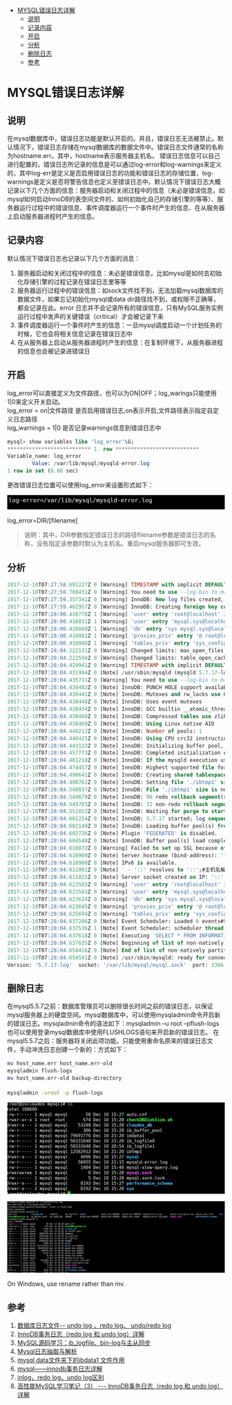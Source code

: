 <!-- TOC -->

- [MYSQL错误日志详解](#mysql%e9%94%99%e8%af%af%e6%97%a5%e5%bf%97%e8%af%a6%e8%a7%a3)
  - [说明](#%e8%af%b4%e6%98%8e)
  - [记录内容](#%e8%ae%b0%e5%bd%95%e5%86%85%e5%ae%b9)
  - [开启](#%e5%bc%80%e5%90%af)
  - [分析](#%e5%88%86%e6%9e%90)
  - [删除日志](#%e5%88%a0%e9%99%a4%e6%97%a5%e5%bf%97)
  - [参考](#%e5%8f%82%e8%80%83)

<!-- /TOC -->
# MYSQL错误日志详解

## 说明

在mysql数据库中，错误日志功能是默认开启的。并且，错误日志无法被禁止。默认情况下，错误日志存储在mysql数据库的数据文件中。错误日志文件通常的名称为hostname.err。其中，hostname表示服务器主机名。
错误日志信息可以自己进行配置的，错误日志所记录的信息是可以通过log-error和log-warnings来定义的，其中log-err是定义是否启用错误日志的功能和错误日志的存储位置，log-warnings是定义是否将警告信息也定义至错误日志中。默认情况下错误日志大概记录以下几个方面的信息：服务器启动和关闭过程中的信息（未必是错误信息，如mysql如何启动InnoDB的表空间文件的、如何初始化自己的存储引擎的等等）、服务器运行过程中的错误信息、事件调度器运行一个事件时产生的信息、在从服务器上启动服务器进程时产生的信息。

## 记录内容

默认情况下错误日志也记录以下几个方面的消息：  

1. 服务器启动和关闭过程中的信息：未必是错误信息，比如mysql是如何去初始化存储引擎的过程记录在错误日志里等等
2. 服务器运行过程中的错误信息：如sock文件找不到，无法加载mysql数据库的数据文件，如果忘记初始化mysql或data dir路径找不到，或权限不正确等，都会记录在此。error 日志并不会记录所有的错误信息，只有MySQL服务实例运行过程中发声的关键错误（critical）才会被记录下来
3. 事件调度器运行一个事件时产生的信息：一旦mysql调度启动一个计划任务的时候，它也会将相关信息记录在错误日志中
4. 在从服务器上启动从服务器进程时产生的信息：在复制环境下，从服务器进程的信息也会被记录进错误日

## 开启

log_error可以直接定义为文件路径，也可以为ON|OFF；log_warings只能使用1|0来定义开关启动。  
log_error = on|文件路径 是否启用错误日志,on表示开启,文件路径表示指定自定义日志路径  
log_warnings = 1|0 是否记录warnings信息到错误日志中  

```sql
mysql> show variables like 'log_error'\G;
*************************** 1. row ***************************
Variable_name: log_error
        Value: /var/lib/mysql/mysqld-error.log
1 row in set (0.00 sec)
```

更改错误日志位置可以使用log_error来设置形式如下：
<div align=center>

![1589443071013.png](..\images\1589443071013.png)

</div>

log_error=DIR/[filename]
> 说明：其中，DIR参数指定错误日志的路径filename参数是错误日志的名称，没有指定该参数时默认为主机名。重启mysql服务器即可生效。

## 分析

```sql
2017-12-10T07:27:58.691227Z 0 [Warning] TIMESTAMP with implicit DEFAULT value is deprecated. Please use --explicit_defaults_for_timestamp server option (see documentation for more details).
2017-12-10T07:27:58.700431Z 0 [Warning] You need to use --log-bin to make --log-slave-updates work.
2017-12-10T07:27:59.357341Z 0 [Warning] InnoDB: New log files created, LSN=45790
2017-12-10T07:27:59.462957Z 0 [Warning] InnoDB: Creating foreign key constraint system tables.
2017-12-10T07:28:00.410778Z 1 [Warning] 'user' entry 'root@localhost' ignored in --skip-name-resolve mode.
2017-12-10T07:28:00.410831Z 1 [Warning] 'user' entry 'mysql.sys@localhost' ignored in --skip-name-resolve mode.
2017-12-10T07:28:00.410860Z 1 [Warning] 'db' entry 'sys mysql.sys@localhost' ignored in --skip-name-resolve mode.
2017-12-10T07:28:00.410881Z 1 [Warning] 'proxies_priv' entry '@ root@localhost' ignored in --skip-name-resolve mode.
2017-12-10T07:28:00.410940Z 1 [Warning] 'tables_priv' entry 'sys_config mysql.sys@localhost' ignored in --skip-name-resolve mode.
2017-12-10T07:28:04.222131Z 0 [Warning] Changed limits: max_open_files: 5000 (requested 10000)
2017-12-10T07:28:04.222594Z 0 [Warning] Changed limits: table_open_cache: 1495 (requested 2000)
2017-12-10T07:28:04.429941Z 0 [Warning] TIMESTAMP with implicit DEFAULT value is deprecated. Please use --explicit_defaults_for_timestamp server option (see documentation for more details).
2017-12-10T07:28:04.431994Z 0 [Note] /usr/sbin/mysqld (mysqld 5.7.17-log) starting as process 2255 ...
2017-12-10T07:28:04.435711Z 0 [Warning] You need to use --log-bin to make --log-slave-updates work.
2017-12-10T07:28:04.438402Z 0 [Note] InnoDB: PUNCH HOLE support available
2017-12-10T07:28:04.438441Z 0 [Note] InnoDB: Mutexes and rw_locks use GCC atomic builtins#Mutexes（互斥量）和rw_locks（行级锁）是GCC编译的是InnoDB内置的。
2017-12-10T07:28:04.438448Z 0 [Note] InnoDB: Uses event mutexes
2017-12-10T07:28:04.438454Z 0 [Note] InnoDB: GCC builtin __atomic_thread_fence() is used for memory barrier
2017-12-10T07:28:04.438460Z 0 [Note] InnoDB: Compressed tables use zlib 1.2.3#默认压缩工具是zlib
2017-12-10T07:28:04.438469Z 0 [Note] InnoDB: Using Linux native AIO
2017-12-10T07:28:04.440212Z 0 [Note] InnoDB: Number of pools: 1
2017-12-10T07:28:04.440425Z 0 [Note] InnoDB: Using CPU crc32 instructions
2017-12-10T07:28:04.443133Z 0 [Note] InnoDB: Initializing buffer pool, total size = 128M, instances = 1, chunk size = 128M#InnoDB引擎的缓冲池（buffer pool）的值大小
2017-12-10T07:28:04.457773Z 0 [Note] InnoDB: Completed initialization of buffer pool
2017-12-10T07:28:04.461218Z 0 [Note] InnoDB: If the mysqld execution user is authorized, page cleaner thread priority can be changed. See the man page of setpriority().
2017-12-10T07:28:04.474457Z 0 [Note] InnoDB: Highest supported file format is Barracuda.
2017-12-10T07:28:04.490641Z 0 [Note] InnoDB: Creating shared tablespace for temporary tables
2017-12-10T07:28:04.490762Z 0 [Note] InnoDB: Setting file './ibtmp1' size to 12 MB. Physically writing the file full; Please wait ...
2017-12-10T07:28:04.548037Z 0 [Note] InnoDB: File './ibtmp1' size is now 12 MB.
2017-12-10T07:28:04.549679Z 0 [Note] InnoDB: 96 redo rollback segment(s) found. 96 redo rollback segment(s) are active.
2017-12-10T07:28:04.549703Z 0 [Note] InnoDB: 32 non-redo rollback segment(s) are active.
2017-12-10T07:28:04.551022Z 0 [Note] InnoDB: Waiting for purge to start
2017-12-10T07:28:04.601254Z 0 [Note] InnoDB: 5.7.17 started; log sequence number 2534561
2017-12-10T07:28:04.602149Z 0 [Note] InnoDB: Loading buffer pool(s) from /var/lib/mysql/ib_buffer_pool
2017-12-10T07:28:04.602726Z 0 [Note] Plugin 'FEDERATED' is disabled.
2017-12-10T07:28:04.604540Z 0 [Note] InnoDB: Buffer pool(s) load completed at 171210 15:28:04
2017-12-10T07:28:04.610872Z 0 [Warning] Failed to set up SSL because of the following SSL library error: SSL context is not usable without certificate and private key
2017-12-10T07:28:04.610909Z 0 [Note] Server hostname (bind-address): '*'; port: 3306
2017-12-10T07:28:04.610980Z 0 [Note] IPv6 is available.
2017-12-10T07:28:04.611001Z 0 [Note]   - '::' resolves to '::';#主机名解析
2017-12-10T07:28:04.611025Z 0 [Note] Server socket created on IP: '::'.
2017-12-10T07:28:04.623503Z 0 [Warning] 'user' entry 'root@localhost' ignored in --skip-name-resolve mode.
2017-12-10T07:28:04.623583Z 0 [Warning] 'user' entry 'mysql.sys@localhost' ignored in --skip-name-resolve mode.
2017-12-10T07:28:04.623624Z 0 [Warning] 'db' entry 'sys mysql.sys@localhost' ignored in --skip-name-resolve mode.
2017-12-10T07:28:04.623645Z 0 [Warning] 'proxies_priv' entry '@ root@localhost' ignored in --skip-name-resolve mode.
2017-12-10T07:28:04.625694Z 0 [Warning] 'tables_priv' entry 'sys_config mysql.sys@localhost' ignored in --skip-name-resolve mode.
2017-12-10T07:28:04.637286Z 0 [Note] Event Scheduler: Loaded 0 events#事件调度器没有任何事件，因为没有装载。
2017-12-10T07:28:04.637536Z 1 [Note] Event Scheduler: scheduler thread started with id 1
2017-12-10T07:28:04.637618Z 0 [Note] Executing 'SELECT * FROM INFORMATION_SCHEMA.TABLES;' to get a list of tables using the deprecated partition engine. You may use the startup option '--disable-partition-engine-check' to skip this check.
2017-12-10T07:28:04.637635Z 0 [Note] Beginning of list of non-natively partitioned tables
2017-12-10T07:28:04.654416Z 0 [Note] End of list of non-natively partitioned tables
2017-12-10T07:28:04.654591Z 0 [Note] /usr/sbin/mysqld: ready for connections.#mysql启动完成等待客户端的请求。
Version: '5.7.17-log'  socket: '/var/lib/mysql/mysql.sock'  port: 3306  MySQL Community Server (GPL)#创建一个本地sock用于本地连接。
```

## 删除日志

在mysql5.5.7之前：数据库管理员可以删除很长时间之前的错误日志，以保证mysql服务器上的硬盘空间。mysql数据库中，可以使用mysqladmin命令开启新的错误日志。mysqladmin命令的语法如下：mysqladmin –u root –pflush-logs也可以使用登录mysql数据库中使用FLUSHLOGS语句来开启新的错误日志。
在mysql5.5.7之后：服务器将关闭此项功能。只能使用重命名原来的错误日志文件，手动冲洗日志创建一个新的：方式如下：

```bash
mv host_name.err host_name.err-old
mysqladmin flush-logs
mv host_name.err-old backup-directory

mysqladmin -uroot -p flush-logs
```

<div align=center>

![1589443206690.png](..\images\1589443206690.png)

</div>

<div align=center>

![1589443228792.png](..\images\1589443228792.png)

</div>

On Windows, use rename rather than mv.

## 参考

1. [数据库日志文件-- undo log 、redo log、 undo/redo log](https://blog.csdn.net/ggxxkkll/article/details/7616739)
2. [InnoDB事务日志（redo log 和 undo log）详解](https://blog.csdn.net/leonpenn/article/details/72778901)
3. [MySQL源码学习：ib_logfile、bin-log与主从同步](https://www.iteye.com/blog/dinglin-907123)
4. [Mysql日志抽取与解析](https://blog.csdn.net/hackerwin7/article/details/39896173)
5. [mysql data文件夹下的ibdata1 文件作用](https://blog.csdn.net/u010440155/article/details/54914353)
6. [mysql——innodb事务日志详解](https://blog.csdn.net/donghaixiaolongwang/article/details/60961603)
7. [inlog，redo log，undo log区别](https://blog.csdn.net/mydriverc2/article/details/50629599)
8. [高性能MySQL学习笔记（3） --- InnoDB事务日志（redo log 和 undo log）详解](http://www.itwendao.com/article/detail/450198.html)
